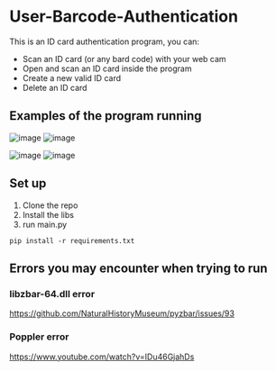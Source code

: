 # User-Barcode-Authentication

This is an ID card authentication program, you can:

- Scan an ID card (or any bard code) with your web cam
- Open and scan an ID card inside the program
- Create a new valid ID card
- Delete an ID card

## Examples of the program running
![image](https://user-images.githubusercontent.com/85257187/170508506-a106d221-ffa0-49c0-a9ca-620816d0e768.png)
![image](https://user-images.githubusercontent.com/85257187/170508692-2bf14e15-e66b-4d93-b05b-61c7c65a5e0f.png)

![image](https://user-images.githubusercontent.com/85257187/170508729-22e33d8f-2690-471e-aae8-a328ccd117cc.png)
![image](https://user-images.githubusercontent.com/85257187/170508744-cff32412-42e5-47f6-b23f-16bbd2c69dc5.png)

## Set up
1. Clone the repo
2. Install the libs
3. run main.py
```
pip install -r requirements.txt
```

## Errors you may encounter when trying to run

### libzbar-64.dll error
https://github.com/NaturalHistoryMuseum/pyzbar/issues/93

### Poppler error
https://www.youtube.com/watch?v=IDu46GjahDs
